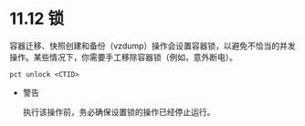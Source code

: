
# 11.12 锁

容器迁移、快照创建和备份（vzdump）操作会设置容器锁，以避免不恰当的并发操作。某些情况下，你需要手工移除容器锁（例如，意外断电）。

```
pct unlock <CTID>
```

- 警告

  执行该操作前，务必确保设置锁的操作已经停止运行。
